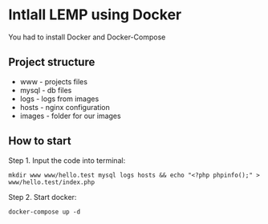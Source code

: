 # Intlall LEMP using Docker

You had to install Docker and Docker-Compose

## Project structure

- www - projects files
- mysql - db files
- logs - logs from images
- hosts - nginx configuration
- images - folder for our images

## How to start

Step 1. Input the code into terminal: 

`mkdir www www/hello.test mysql logs hosts && echo "<?php phpinfo();" > www/hello.test/index.php`

Step 2. Start docker: 

`docker-compose up -d`

